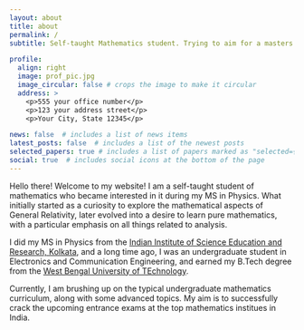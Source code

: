 ```yaml
---
layout: about
title: about
permalink: /
subtitle: Self-taught Mathematics student. Trying to aim for a masters in Mathematics.

profile:
  align: right
  image: prof_pic.jpg
  image_circular: false # crops the image to make it circular
  address: >
    <p>555 your office number</p>
    <p>123 your address street</p>
    <p>Your City, State 12345</p>

news: false  # includes a list of news items
latest_posts: false  # includes a list of the newest posts
selected_papers: true # includes a list of papers marked as "selected={true}"
social: true  # includes social icons at the bottom of the page
---
```

Hello there! Welcome to my website! I am a self-taught student of mathematics who became interested in it during my MS in Physics. What initially started as a curiosity to 
explore the mathematical aspects of General Relativity, later evolved into a desire to learn pure mathematics, with a particular emphasis on all things related to analysis.

I did my MS in Physics from the [Indian Institute of Science Education and Research, Kolkata](https://www.iiserkol.ac.in/web/en/), and a long time ago, I was an undergraduate student in Electronics and Communication Engineering, and earned my B.Tech degree from the [West Bengal University of TEchnology](https://makautwb.ac.in/). 

Currently, I am brushing up on the typical undergraduate mathematics curriculum, along with some advanced topics. My aim is to successfully crack the upcoming entrance exams at the top mathematics institues in India.

